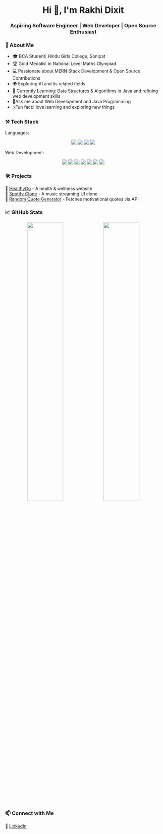 <h1 align="center">Hi 👋, I'm Rakhi Dixit</h1>  
<h3 align="center">Aspiring Software Engineer | Web Developer | Open Source Enthusiast</h3>  


### 🚀 About Me
- 🎓  BCA Student| Hindu Girls College, Sonipat  
- 🏆 Gold Medalist in National Level Maths Olympiad  
- 💻 Passionate about MERN Stack Development & Open Source Contributions 
- 🌍 Exploring AI and its related fields
- 🎯 Currently Learning: Data Structures & Algorithms in Java and refining web development skills
- 💭Ask me about Web Development and Java Programming
- ⚡Fun fact:I love learning and exploring new things


### ⚒️ Tech Stack
Languages:
 <p align="center">
<img src="https://img.shields.io/badge/Java-ED8B00?style=for-the-badge&logo=java&logoColor=white">
 <img src="https://img.shields.io/badge/JavaScript-F7DF1E?style=for- 
   the-badge&logo=javascript&logoColor=black">
 <img src="https://img.shields.io/badge/C++-F7DF1E?style=for-the-badge&logo=C++&logoColor=yellow">
 <img src="https://img.shields.io/badge/Python-F7DF1E?style=for-the-badge&logo=Python&logoColor=green">
  </p>
  
Web Development:
<p align="center">
 <img src="https://img.shields.io/badge/HTML-F7DF1E?style=for-the-badge&logo=HTML&logoColor=black">
 <img src="https://img.shields.io/badge/CSS-F7DF1E?style=for-the-badge&logo=CSS&logoColor=black">
 <img src="https://img.shields.io/badge/Bootstrap-F7DF1E?style=for-the-badge&logo=Bootstrap&logoColor=black">
 <img src="https://img.shields.io/badge/Node.js-43853D?style=for-the-badge&logo=node.js&logoColor=white">
<img src="https://img.shields.io/badge/MongoDB-4EA94B?style=for-the-badge&logo=mongodb&logoColor=white">
 <img src="https://img.shields.io/badge/MySql-F7DF1E?style=for-the-badge&logo=MySql&logoColor=black">
<img src="https://img.shields.io/badge/Express.js-000000?style=for-the-badge&logo=express&logoColor=white">
</p>


### 🛠 Projects
🔹 [HealthyGo](https://github.com/Rakhi-Dixit08/HealthyGo) - A health & wellness website  
🔹 [Spotify Clone](https://github.com/Rakhi-Dixit08/SpotifyClone) - A music streaming UI clone  
🔹 [Random Quote Generator](https://github.com/Rakhi-Dixit08/QuoteGenerator) - Fetches motivational quotes via API  



### 📈 GitHub Stats
<p align="center">
  <img src="https://github-readme-stats.vercel.app/api?username=Rakhi-Dixit03&show_icons=true&theme=radical" width="48%">
  <img src="https://github-readme-streak-stats.herokuapp.com/?user=Rakhi-Dixit03&theme=radical" width="48%">
</p>



### 📫 Connect with Me
💼 [LinkedIn](https://www.linkedin.com/in/rakhidixit08)  





